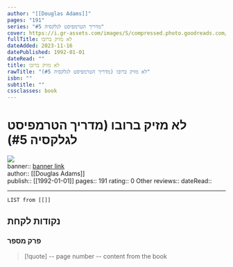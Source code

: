 ```yaml
---
author: "[[Douglas Adams]]"
pages: "191"
series: "מדריך הטרמפיסט לגלקסיה #5"
cover: https://i.gr-assets.com/images/S/compressed.photo.goodreads.com/books/1443885383l/26858268._SY475_.jpg
fullTitle: לא מזיק ברובו
dateAdded: 2023-11-16
datePublished: 1992-01-01
dateRead: ""
title: לא מזיק ברובו
rawTitle: "לא מזיק ברובו (מדריך הטרמפיסט לגלקסיה #5)"
isbn: ""
subtitle: ""
cssclasses: book
---
```

# לא מזיק ברובו (מדריך הטרמפיסט לגלקסיה #5)

![](https:&#x2F;&#x2F;i.gr-assets.com&#x2F;images&#x2F;S&#x2F;compressed.photo.goodreads.com&#x2F;books&#x2F;1443885383l&#x2F;26858268._SY475_.jpg)  
banner:: [banner link](https:&#x2F;&#x2F;i.gr-assets.com&#x2F;images&#x2F;S&#x2F;compressed.photo.goodreads.com&#x2F;books&#x2F;1443885383l&#x2F;26858268._SY475_.jpg)  
author:: [[Douglas Adams]]  
publish:: [[1992-01-01]]
pages:: 191
rating:: 0 
Other reviews:: 
dateRead:: 

<hr  style="clear:both"/>



```dataview
LIST from [[]]
```

## נקודות לקחת 

### פרק מספר
> [!quote] -- page number -- 
>  content from the book




```